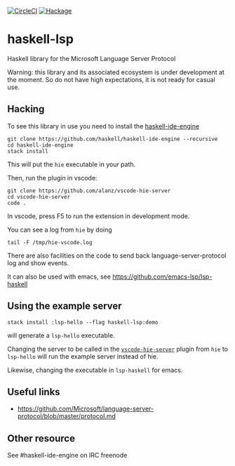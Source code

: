 [![CircleCI](https://circleci.com/gh/alanz/haskell-lsp/tree/master.svg?style=svg)](https://circleci.com/gh/alanz/haskell-lsp/tree/master)
[![Hackage](https://img.shields.io/hackage/v/haskell-lsp.svg)](https://hackage.haskell.org/package/haskell-lsp)

# haskell-lsp
Haskell library for the Microsoft Language Server Protocol

Warning: this library and its associated ecosystem is under development at the
moment. So do not have high expectations, it is not ready for casual use.

## Hacking

To see this library in use you need to install the [haskell-ide-engine](https://github.com/alanz/haskell-ide-engine/)

    git clone https://github.com/haskell/haskell-ide-engine --recursive
    cd haskell-ide-engine
    stack install

This will put the `hie` executable in your path.

Then, run the plugin in vscode:

    git clone https://github.com/alanz/vscode-hie-server
    cd vscode-hie-server
    code .

In vscode, press F5 to run the extension in development mode.

You can see a log from `hie` by doing

    tail -F /tmp/hie-vscode.log

There are also facilities on the code to send back language-server-protocol log
and show events.

It can also be used with emacs, see https://github.com/emacs-lsp/lsp-haskell

## Using the example server

    stack install :lsp-hello --flag haskell-lsp:demo

will generate a `lsp-hello` executable.

Changing the server to be called in the [`vscode-hie-server`](https://github.com/alanz/vscode-hie-server/blob/master/hie-vscode.sh#L21) plugin from `hie` to
`lsp-hello` will run the example server instead of hie.

Likewise, changing the executable in `lsp-haskell` for emacs.

## Useful links

- https://github.com/Microsoft/language-server-protocol/blob/master/protocol.md

## Other resource

See #haskell-ide-engine on IRC freenode

